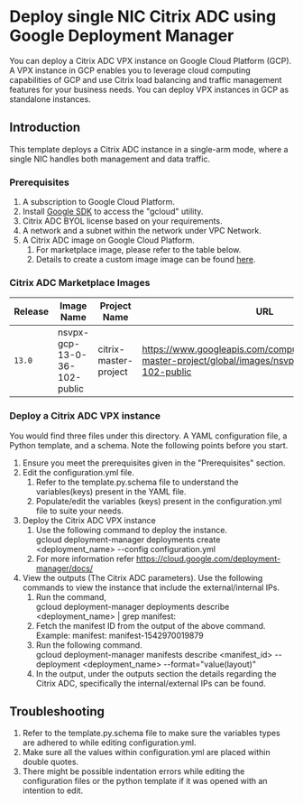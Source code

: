 # Deploy single NIC Citrix ADC using Google Deployment Manager
You can deploy a Citrix ADC VPX instance on Google Cloud Platform (GCP).  A VPX instance in GCP enables you to leverage cloud computing capabilities of GCP and use Citrix load balancing and traffic management features for your business needs. You can deploy VPX instances in GCP as standalone instances.

## Introduction
This template deploys a Citrix ADC instance in a single-arm mode, where a single NIC handles both management and data traffic.

### Prerequisites
1. A subscription to Google Cloud Platform.
2. Install [Google SDK](https://cloud.google.com/sdk/install) to access the "gcloud" utility.
3. Citrix ADC BYOL license based on your requirements.
4. A network and a subnet within the network under VPC Network.
5. A Citrix ADC image on Google Cloud Platform.
 	1. For marketplace image, please refer to the table below.
	2. Details to create a custom image image can be found [here](https://docs.citrix.com/en-us/netscaler/12-1/deploying-vpx/deploy-vpx-google-cloud.html).

### Citrix ADC Marketplace Images

| Release | Image Name | Project Name | URL |
| --- | --- | --- | --- |
| `13.0` | nsvpx-gcp-13-0-36-102-public | citrix-master-project | https://www.googleapis.com/compute/v1/projects/citrix-master-project/global/images/nsvpx-gcp-13-0-36-102-public |

### Deploy a Citrix ADC VPX instance
You would find three files under this directory. A YAML configuration file, a Python template, and a schema. Note the following points before you start.

1.	Ensure you meet the prerequisites given in the "Prerequisites" section.
2.	Edit the configuration.yml file.
	1.  Refer to the template.py.schema file to understand the variables(keys) present in the YAML file.
	2.	Populate/edit the variables (keys) present in the configuration.yml file to suite your needs.
3.	Deploy the Citrix ADC VPX instance
	1.	Use the following command to deploy the instance.<br>
	    gcloud deployment-manager deployments create <deployment_name> --config configuration.yml
	2.	For more information refer https://cloud.google.com/deployment-manager/docs/
4.	View the outputs (The Citrix ADC parameters). Use the following commands to view the instance that include the external/internal IPs.
	1.	Run the command,<br>
	    gcloud deployment-manager deployments describe <deployment_name> | grep manifest:
	2.	Fetch the manifest ID from the output of the above command.<br>
	    Example: manifest: manifest-1542970019879
	3.	Run the following command.<br>
	    gcloud deployment-manager manifests describe <manifest_id> --deployment <deployment_name> --format="value(layout)"
	4.	In the output, under the outputs section the details regarding the Citrix ADC, specifically the internal/external IPs can be found.

## Troubleshooting
1.	Refer to the template.py.schema file to make sure the variables types are adhered to while editing configuration.yml.
2.	Make sure all the values within configuration.yml are placed within double quotes.
3.	There might be possible indentation errors while editing the configuration files or the python template if it was opened with an intention to edit.
